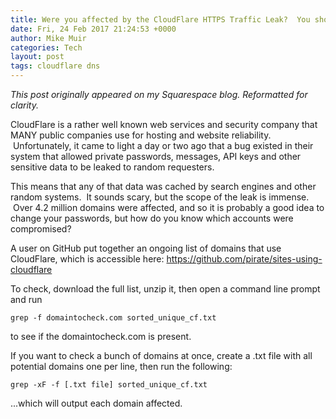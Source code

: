```yaml
---
title: Were you affected by the CloudFlare HTTPS Traffic Leak?  You should change your password...
date: Fri, 24 Feb 2017 21:24:53 +0000
author: Mike Muir
categories: Tech
layout: post
tags: cloudflare dns
---
```


*This post originally appeared on my Squarespace blog. Reformatted for clarity.*

CloudFlare is a rather well known web services and security company that MANY public companies use for hosting and website reliability.  Unfortunately, it came to light a day or two ago that a bug existed in their system that allowed private passwords, messages, API keys and other sensitive data to be leaked to random requesters.

This means that any of that data was cached by search engines and other random systems.  It sounds scary, but the scope of the leak is immense.  Over 4.2 million domains were affected, and so it is probably a good idea to change your passwords, but how do you know which accounts were compromised?

A user on GitHub put together an ongoing list of domains that use CloudFlare, which is accessible here: https://github.com/pirate/sites-using-cloudflare

To check, download the full list, unzip it, then open a command line prompt and run

```
grep -f domaintocheck.com sorted_unique_cf.txt
```

to see if the domaintocheck.com is present.

If you want to check a bunch of domains at once, create a .txt file with all potential domains one per line, then run the following:

```
grep -xF -f [.txt file] sorted_unique_cf.txt
```

...which will output each domain affected.